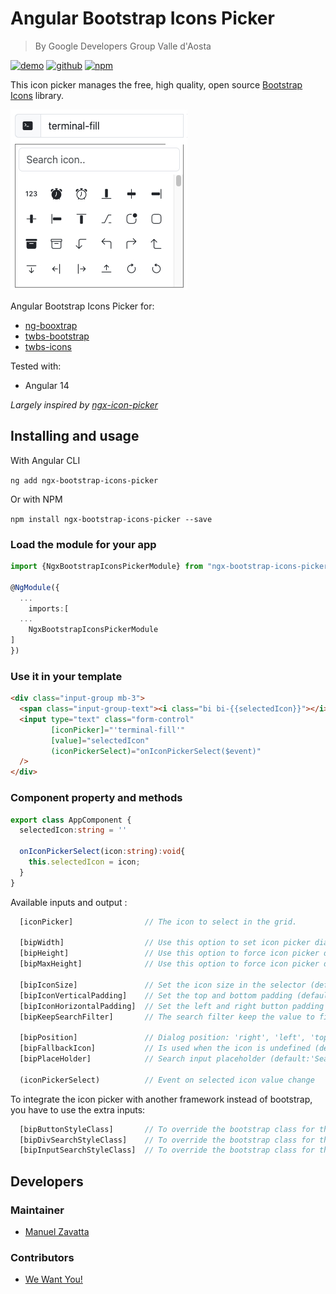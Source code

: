 # Angular Bootstrap Icons Picker

> By Google Developers Group Valle d'Aosta

[![demo](https://img.shields.io/badge/Demo-Live-green)](https://gdgvda.github.io/ngx-bootstrap-icons-picker/)
[![github](https://img.shields.io/badge/Source%20Code-GitHub-blue)](https://github.com/gdgvda/ngx-bootstrap-icons-picker)
[![npm](https://img.shields.io/badge/Package-NPM-red)](https://www.npmjs.com/package/ngx-bootstrap-icons-picker)

This icon picker manages the free, high quality, open source [Bootstrap Icons](https://icons.getbootstrap.com/) library.

![screenshot.jpg](https://raw.githubusercontent.com/gdgvda/ngx-bootstrap-icons-picker/main/screenshot.jpg)

Angular Bootstrap Icons Picker for:
* [ng-booxtrap](https://github.com/ng-bootstrap/ng-bootstrap)
* [twbs-bootstrap](https://github.com/twbs/bootstrap)
* [twbs-icons](https://github.com/twbs/icons)

Tested with:
* Angular 14

_Largely inspired by [ngx-icon-picker](https://github.com/tech-advantage/ngx-icon-picker)_

## Installing and usage

With Angular CLI

`ng add ngx-bootstrap-icons-picker`

Or with NPM

`npm install ngx-bootstrap-icons-picker --save`

### Load the module for your app

```typescript
import {NgxBootstrapIconsPickerModule} from "ngx-bootstrap-icons-picker";

@NgModule({
  ...
    imports:[
  ...
    NgxBootstrapIconsPickerModule
]
})
```

### Use it in your template

```html
<div class="input-group mb-3">
  <span class="input-group-text"><i class="bi bi-{{selectedIcon}}"></i></span>
  <input type="text" class="form-control"
         [iconPicker]="'terminal-fill'"
         [value]="selectedIcon"
         (iconPickerSelect)="onIconPickerSelect($event)"
  />
</div>
```
### Component property and methods

```typescript
export class AppComponent {
  selectedIcon:string = ''

  onIconPickerSelect(icon:string):void{
    this.selectedIcon = icon;
  }
}
```

Available inputs and output :

```typescript
  [iconPicker]                // The icon to select in the grid.

  [bipWidth]                  // Use this option to set icon picker dialog width (default:'270px')
  [bipHeight]                 // Use this option to force icon picker dialog height (default:'auto')
  [bipMaxHeight]              // Use this option to force icon picker dialog max-height (default:'180px')

  [bipIconSize]               // Set the icon size in the selector (default:'18px')
  [bipIconVerticalPadding]    // Set the top and bottom padding (default:'6px') 
  [bipIconHorizontalPadding]  // Set the left and right button padding (default:'9px') 
  [bipKeepSearchFilter]       // The search filter keep the value to filter (default:'false')    

  [bipPosition]               // Dialog position: 'right', 'left', 'top', 'bottom'(default: 'bottom')
  [bipFallbackIcon]           // Is used when the icon is undefined (default:'github')
  [bipPlaceHolder]            // Search input placeholder (default:'Search icon..')

  (iconPickerSelect)          // Event on selected icon value change
```

To integrate the icon picker with another framework instead of bootstrap, you have to use the extra inputs:

```typescript
  [bipButtonStyleClass]       // To override the bootstrap class for the button
  [bipDivSearchStyleClass]    // To override the bootstrap class for the div search
  [bipInputSearchStyleClass]  // To override the bootstrap class for the input search
```

## Developers

### Maintainer

- [Manuel Zavatta](https://github.com/Zavy86)

### Contributors

- [We Want You!](https://github.com/gdgvda/ngx-bootstrap-icons-picker/blob/main/CONTRIBUTING.md)
